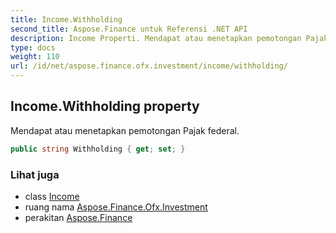 ```yaml
---
title: Income.Withholding
second_title: Aspose.Finance untuk Referensi .NET API
description: Income Properti. Mendapat atau menetapkan pemotongan Pajak federal.
type: docs
weight: 110
url: /id/net/aspose.finance.ofx.investment/income/withholding/
---
```

## Income.Withholding property

Mendapat atau menetapkan pemotongan Pajak federal.

```csharp
public string Withholding { get; set; }
```

### Lihat juga

* class [Income](../)
* ruang nama [Aspose.Finance.Ofx.Investment](../../income/)
* perakitan [Aspose.Finance](../../../)


